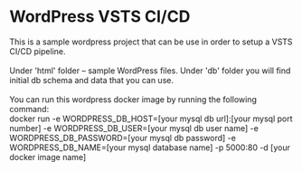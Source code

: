 # WordPress VSTS CI/CD
This is a sample wordpress project that can be use in order to setup a VSTS CI/CD pipeline. <br><br>
Under 'html' folder – sample WordPress files.
Under 'db' folder you will find initial db schema and data that you can use. <br><br>
You can run this wordpress docker image by running the following command: <br>
docker run  -e WORDPRESS_DB_HOST=[your mysql db url]:[your mysql port number]   -e WORDPRESS_DB_USER=[your mysql db user name]  -e WORDPRESS_DB_PASSWORD=[your mysql db password] -e WORDPRESS_DB_NAME=[your mysql database name] -p 5000:80  -d [your docker image name]
